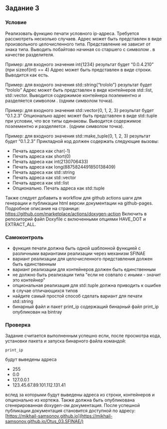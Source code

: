 ## Задание 3
### Условие

Реализовать функцию печати условного ip-адреса. Требуется рассмотреть несколько случаев.
Адрес может быть представлен в виде произвольного целочисленного типа. Представление не
зависит от знака типа. Выводить побайтово начиная со старшего с символом . в качестве
разделителя.

Пример: для входного значения int{1234} результат будет “0.0.4.210” (при sizeof(int) == 4)
Адрес может быть представлен в виде строки. Выводится как есть.

Пример:
для входного значения std::string{“trololo”} результат будет “trololo”
Адрес может быть представлен в виде контейнеров std::list, std::vector. Выводится содержимое
контейнера поэлементно и разделяется символом . (одним символом точка).

Пример: для входного значения std::vector{0, 1, 2, 3} результат будет “0.1.2.3”
Опционально адрес может быть представлен в виде std::tuple при условии, что все типы
одинаковы. Выводится содержимое поэлементно и разделяется . (одним символом точка).

Пример:
для входного значения std::make_tuple(0, 1, 2, 3) результат будет “0.1.2.3”
Прикладной код должен содержать следующие вызовы:
- Печать адреса как char(-1)
- Печать адреса как short(0)
- Печать адреса как int(2130706433)
- Печать адреса как long(8875824491850138409)
- Печать адреса как std::string
- Печать адреса как std::vector
- Печать адреса как std::list
- Опционально. Печать адреса как std::tuple
  
Также следует добавить в workflow для github actions шаги для генерации и публикации html
  версии документации на github-pages. Подробное описание на странице:
  https://github.com/marketplace/actions/doxygen-action
  Включить в репозиторий файл Doxyfile с включенными опциями HAVE_DOT и EXTRACT_ALL.

###  Самоконтроль
- функция печати должна быть одной шаблонной функцией с различными вариантами реализации
  через механизм SFINAE
- вариант реализации для целочисленного представления должен быть единственным
- вариант реализации для контейнеров должен быть единственным
- не должно быть реализации типа "если не совпало с иными - значит это контейнер"
- опциональная реализация для std::tuple должна приводить к ошибке в случае отличающихся
  типов
- найдите самый простой способ сделать вариант для печати std::string
- бинарный файл и пакет print_ip содержащий бинарный файл print_ip опубликован на bintray

### Проверка
  Задание считается выполненным успешно если, после просмотра кода, установки пакета и запуска
  бинарного файла командой:
  
    print_ip
  будут выведены адреса
  - 255
  - 0.0
  - 127.0.0.1 
  - 123.45.67.89.101.112.131.41

вслед за которыми будут выведены адреса из строки, контейнеров и опционально из кортежа. 
Также должна быть опубликована сгенерированная doxygen-ом документация. После успешной
публикации документация становится доступной по адресу:
[https://mikhail-samsonov.github.io](https://mikhail-samsonov.github.io/Otus_03.SFINAE/)
